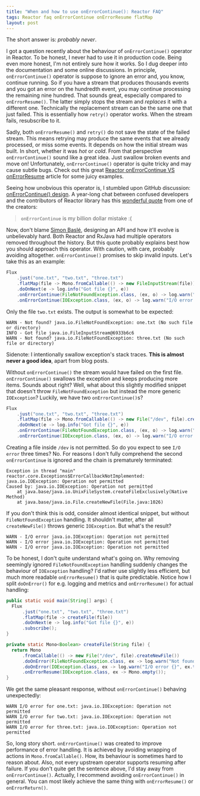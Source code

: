 ```yaml
---
title: "When and how to use onErrorContinue(): Reactor FAQ"
tags: Reactor faq onErrorContinue onErrorResume flatMap
layout: post
---
```


The short answer is: _probably never_.

I got a question recently about the behaviour of `onErrorContinue()` operator in Reactor.
To be honest, I never had to use it in production code.
Being even more honest, I'm not entirely sure how it works.
So I dug deeper into the documentation and some online discussions.
In principle, `onErrorContinue()` operator is suppose to ignore an error and, you know, continue running.
So if you have a stream that produces thousands events and you got an error on the hundredth event, you may continue processing the remaining nine hundred.
That sounds great, especially compared to `onErrorResume()`.
The latter simply stops the stream and _replaces_ it with a different one.
Technically the replacement stream can be the same one that just failed.
This is essentially how `retry()` operator works.
When the stream fails, resubscribe to it.

Sadly, both `onErrorResume()` and `retry()` do not save the state of the failed stream.
This means retrying may produce the same events that we already processed, or miss some events.
It depends on how the initial stream was built.
In short, whether it was _hot_ or _cold_.
From that perspective `onErrorContinue()` sound like a great idea.
Just swallow broken events and move on!
Unfortunately, `onErrorContinue()` operator is quite tricky and may cause subtle bugs.
Check out this great [Reactor onErrorContinue VS onErrorResume](https://devdojo.com/ketonemaniac/reactor-onerrorcontinue-vs-onerrorresume) article for some juicy examples.

Seeing how unobvious this operator is, I stumbled upon GitHub discussion: [onErrorContinue() design](https://github.com/reactor/reactor-core/issues/2184).
A year-long chat between confused developers and the contributors of Reactor library has this [wonderful quote](https://github.com/reactor/reactor-core/issues/2184#issuecomment-641921007) from one of the creators:

> `onErrorContinue` is my billion dollar mistake :(

Now, don't blame [Simon Baslé](https://github.com/simonbasle), designing an API and how it'll evolve is unbelievably hard.
Both Reactor and RxJava had multiple operators removed throughout the history.
But this quote probably explains best how you should approach this operator.
With caution, with care, probably avoiding altogether.
`onErrorContinue()` promises to skip invalid inputs.
Let's take this as an example:

```java
Flux
	.just("one.txt", "two.txt", "three.txt")
	.flatMap(file -> Mono.fromCallable(() -> new FileInputStream(file)))
	.doOnNext(e -> log.info("Got file {}", e))
	.onErrorContinue(FileNotFoundException.class, (ex, o) -> log.warn("Not found? {}", ex.toString()))
	.onErrorContinue(IOException.class, (ex, o) -> log.warn("I/O error {}", ex.toString()));
```

Only the file `two.txt` exists.
The output is somewhat to be expected:

```
WARN - Not found? java.io.FileNotFoundException: one.txt (No such file or directory)
INFO - Got file java.io.FileInputStream@6933b6c6
WARN - Not found? java.io.FileNotFoundException: three.txt (No such file or directory)
```

Sidenote: I intentionally swallow exception's stack traces.
**This is almost never a good idea**, apart from blog posts.

Without `onErrorContinue()` the stream would have failed on the first file.
`onErrorContinue()` swallows the exception and keeps producing more items.
Sounds about right?
Well, what about this slightly modified snippet that doesn't throw `FileNotFoundException` but instead the more generic `IOException`?
Luckily, we have two `onErrorContinue()`s?

```java
Flux
	.just("one.txt", "two.txt", "three.txt")
	.flatMap(file -> Mono.fromCallable(() -> new File("/dev", file).createNewFile()))
	.doOnNext(e -> log.info("Got file {}", e))
	.onErrorContinue(FileNotFoundException.class, (ex, o) -> log.warn("Not found? {}", ex.toString()))
	.onErrorContinue(IOException.class, (ex, o) -> log.warn("I/O error {}", ex.toString()));
```

Creating a file inside `/dev` is not permitted.
So do you expect to see `I/O error` three times?
No.
For reasons I don't fully comprehend the second `onErrorContinue` is ignored and the chain is prematurely terminated:

```
Exception in thread "main" reactor.core.Exceptions$ErrorCallbackNotImplemented: java.io.IOException: Operation not permitted
Caused by: java.io.IOException: Operation not permitted
	at java.base/java.io.UnixFileSystem.createFileExclusively(Native Method)
	at java.base/java.io.File.createNewFile(File.java:1026)
```

If you don't think this is odd, consider almost identical snippet, but without `FileNotFoundException` handling.
It shouldn't matter, after all `createNewFile()` throws generic `IOException`.
But what's the result?

```
WARN - I/O error java.io.IOException: Operation not permitted
WARN - I/O error java.io.IOException: Operation not permitted
WARN - I/O error java.io.IOException: Operation not permitted
```

To be honest, I don't quite understand what's going on.
Why removing seemingly ignored `FileNotFoundException` handling suddenly changes the behaviour of `IOException` handling?
I'd rather use slightly less efficient, but much more readable `onErrorResume()` that is quite predictable.
Notice how I split `doOnError()` for e.g. logging and metrics and `onErrorResume()` for actual handling:

```java
public static void main(String[] args) {
  Flux
      .just("one.txt", "two.txt", "three.txt")
      .flatMap(file -> createFile(file))
      .doOnNext(e -> log.info("Got file {}", e))
      .subscribe();
}

private static Mono<Boolean> createFile(String file) {
  return Mono
      .fromCallable(() -> new File("/dev", file).createNewFile())
      .doOnError(FileNotFoundException.class, ex -> log.warn("Not found? {}", ex.toString()))
      .doOnError(IOException.class, ex -> log.warn("I/O error {}", ex.toString()))
      .onErrorResume(IOException.class, ex -> Mono.empty());
}
```

We get the same pleasant response, without `onErrorContinue()` behaving unexpectedly:

```
WARN I/O error for one.txt: java.io.IOException: Operation not permitted
WARN I/O error for two.txt: java.io.IOException: Operation not permitted
WARN I/O error for three.txt: java.io.IOException: Operation not permitted
```

So, long story short.
`onErrorContinue()` was created to improve performance of error handling.
It is achieved by avoiding wrapping of actions in `Mono.fromCallable()`.
How, its behaviour is sometimes hard to reason about.
Also, not every upstream operator supports resuming after failure.
If you don't quite get the sentence above, I'd stay away from `onErrorContinue()`.
Actually, I recommend avoiding `onErrorContinue()` in general.
You can most likely achieve the same thing with `onErrorResume()` or `onErrorReturn()`.